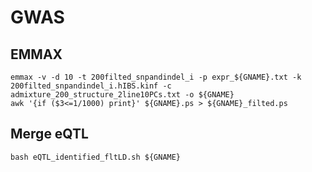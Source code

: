 GWAS
===

EMMAX
---

`emmax -v -d 10 -t 200filted_snpandindel_i -p expr_${GNAME}.txt -k 200filted_snpandindel_i.hIBS.kinf -c admixture_200_structure_2line10PCs.txt -o ${GNAME}`  
`awk '{if ($3<=1/1000) print}' ${GNAME}.ps > ${GNAME}_filted.ps`  

Merge eQTL
---

`bash eQTL_identified_fltLD.sh ${GNAME}`  
